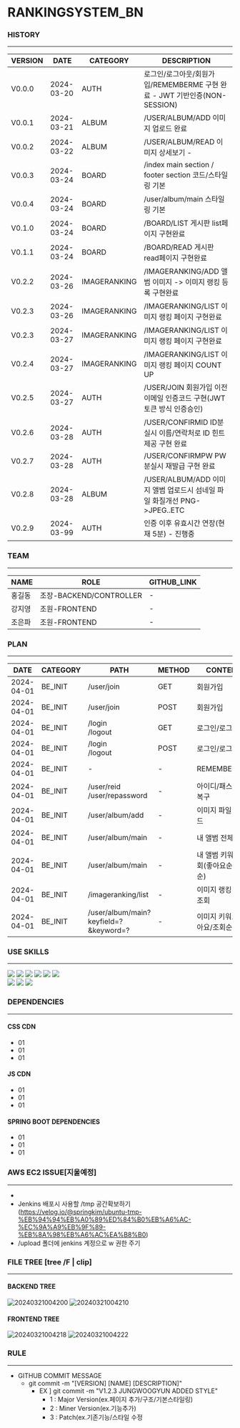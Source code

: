 # RANKINGSYSTEM_BN

### HISTORY
---
|VERSION|DATE|CATEGORY|DESCRIPTION|
|------|---|---|---|
|V0.0.0|2024-03-20|AUTH|로그인/로그아웃/회원가입/REMEMBERME 구현 완료 - JWT 기반인증(NON-SESSION) |
|V0.0.1|2024-03-21|ALBUM|/USER/ALBUM/ADD  이미지 업로드 완료 |
|V0.0.2|2024-03-22|ALBUM|/USER/ALBUM/READ 이미지 상세보기 - |
|V0.0.3|2024-03-24|BOARD|/index main section / footer section 코드/스타일링 기본  |
|V0.0.4|2024-03-24|BOARD|/user/album/main 스타일링 기본 | 
|V0.1.0|2024-03-24|BOARD|/BOARD/LIST 게시판 list페이지 구현완료 |
|V0.1.1|2024-03-24|BOARD|/BOARD/READ 게시판 read페이지 구현완료 |
|V0.2.2|2024-03-26|IMAGERANKING|/IMAGERANKING/ADD 앨범 이미지 -> 이미지 랭킹 등록 구현완료|
|V0.2.3|2024-03-26|IMAGERANKING|/IMAGERANKING/LIST 이미지 랭킹 페이지 구현완료|
|V0.2.3|2024-03-27|IMAGERANKING|/IMAGERANKING/LIST 이미지 랭킹 페이지 구현완료|
|V0.2.4|2024-03-27|IMAGERANKING|/IMAGERANKING/LIST 이미지 랭킹 페이지 COUNT UP|
|V0.2.5|2024-03-27|AUTH|/USER/JOIN 회원가입 이전 이메일 인증코드 구현(JWT토큰 방식 인증승인)|
|V0.2.6|2024-03-28|AUTH|/USER/CONFIRMID ID분실시 이름/연락처로 ID 힌트 제공 구현 완료 |
|V0.2.7|2024-03-28|AUTH|/USER/CONFIRMPW PW분실시 재발급 구현 완료 |
|V0.2.8|2024-03-28|ALBUM|/USER/ALBUM/ADD 이미지 앨범 업로드시 섬네일 파일 화질개선 PNG->JPEG..ETC|
|V0.2.9|2024-03-99|AUTH| 인증 이후 유효시간 연장(현재 5분) - 진행중|



### TEAM
---
|NAME|ROLE|GITHUB_LINK|
|------|---|---|
|홍길동|조장-BACKEND/CONTROLLER | -
|강지영|조원-FRONTEND|-|
|조은파|조원-FRONTEND|-|

### PLAN
---
|DATE|CATEGORY|PATH|METHOD|CONTENT|LEVEL|IS_SUCCEED|
|-|-|-|-|-|-|-|
|2024-04-01|BE_INIT|/user/join|GET|회원가입|**IMPORTANT**| **TRUE**
|2024-04-01|BE_INIT|/user/join|POST|회원가입|**IMPORTANT**| **TRUE**
|2024-04-01|BE_INIT|/login<br>/logout|GET|로그인/로그아웃|**IMPORTANT**| **TRUE**
|2024-04-01|BE_INIT|/login<br>/logout|POST|로그인/로그아웃|**IMPORTANT**| **TRUE**
|2024-04-01|BE_INIT|-|-|REMEMBER_ME|OPTIONAL| **TRUE**
|2024-04-01|BE_INIT|/user/reid<br>/user/repassword|-|아이디/패스워드 복구|OPTIONAL| FASLE
|2024-04-01|BE_INIT|/user/album/add|-|이미지 파일 업로드|**IMPORTANT**| **TRUE**
|2024-04-01|BE_INIT|/user/album/main|-|내 앨범 전체 조회|**IMPORTANT**| **TRUE**
|2024-04-01|BE_INIT|/user/album/main|-|내 앨범 키워드 조회(좋아요순/조회순)|**IMPORTANT**| FALSE
|2024-04-01|BE_INIT|/imageranking/list|-|이미지 랭킹 전체 조회|**IMPORTANT**| **TRUE**
|2024-04-01|BE_INIT|/user/album/main?keyfield=?&keyword=?|-|이미지 키워드(좋아요/조회순) 조회|**IMPORTANT**| FASLE




### USE SKILLS
---
 
<img src="https://img.shields.io/badge/HTML5-E34F26?style=for-the-badge&logo=html5&logoColor=white"> <img src="https://img.shields.io/badge/CSS-1572B6?style=for-the-badge&logo=css3&logoColor=white"> <img src="https://img.shields.io/badge/JAVASCRIPT-F7DF1E?style=for-the-badge&logo=javascript&logoColor=white"> 
<img src="https://img.shields.io/badge/JAVA-005571?style=for-the-badge&logo=doubanread&logoColor=white"> <img src="https://img.shields.io/badge/SPRINGBOOT-6DB33F?style=for-the-badge&logo=springboot&logoColor=white"> 
<img src="https://img.shields.io/badge/MYSQL-4479A1?style=for-the-badge&logo=mysql&logoColor=white">  
<img src="https://img.shields.io/badge/GIT-F05032?style=for-the-badge&logo=git&logoColor=white"> <img src="https://img.shields.io/badge/GITHUB-181717?style=for-the-badge&logo=github2&logoColor=white"> 
<img src="https://img.shields.io/badge/AWS-EC2-FF9900?style=for-the-badge&logo=amazonec2&logoColor=white"> 
### DEPENDENCIES
---

#### CSS CDN
  - 01
  - 01
  - 01
  
#### JS CDN
  - 01
  - 01
  - 01

#### SPRING BOOT DEPENDENCIES
  - 01
  - 01
  - 01
  
### AWS EC2 ISSUE[지울예정]
---
 -
 - Jenkins 배포시 사용할 /tmp 공간확보하기 (https://velog.io/@springkim/ubuntu-tmp-%EB%94%94%EB%A0%89%ED%84%B0%EB%A6%AC-%EC%9A%A9%EB%9F%89-%EB%8A%98%EB%A6%AC%EA%B8%B0)
 - /upload 폴더에 jenkins 계정으로 w 권한 주기


### FILE TREE [tree /F | clip]
---

#### BACKEND TREE
![20240321004200](https://github.com/ALL-MY-PROJECTS-2024/99_RANKINGSYSTEM_DEPLOY/assets/84259104/1f123421-69b8-4915-a0e0-16681d03fa38)
![20240321004210](https://github.com/ALL-MY-PROJECTS-2024/99_RANKINGSYSTEM_DEPLOY/assets/84259104/49f04154-0701-43f9-afc8-e45d607677fe)

#### FRONTEND TREE
![20240321004218](https://github.com/ALL-MY-PROJECTS-2024/99_RANKINGSYSTEM_DEPLOY/assets/84259104/28c998ec-e648-4888-8164-0429d01682a2)
![20240321004222](https://github.com/ALL-MY-PROJECTS-2024/99_RANKINGSYSTEM_DEPLOY/assets/84259104/54f77b7b-eef9-4fa2-a4e6-20ca5c8832ce)


### RULE
---
- GITHUB COMMIT MESSAGE
  - git commit -m "[VERSION] [NAME] [DESCRIPTION]"
    - EX ] git commit -m "V1.2.3 JUNGWOOGYUN ADDED STYLE" 
      - 1 : Major Version(ex.페이지 추가/구조/기본스타일링) 
      - 2 : Miner Version(ex.기능추가)
      - 3 : Patch(ex.기존기능/스타일 수정

